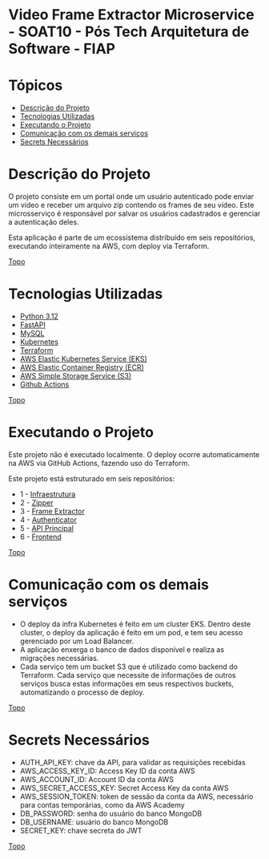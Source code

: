# Video Frame Extractor Microservice - SOAT10 - Pós Tech Arquitetura de Software - FIAP

# Tópicos
- [Descrição do Projeto](#descrição-do-projeto)
- [Tecnologias Utilizadas](#tecnologias-utilizadas)
- [Executando o Projeto](#executando-o-projeto)
- [Comunicação com os demais serviços](#comunicação-com-os-demais-serviços)
- [Secrets Necessários](#secrets-necessários)


# Descrição do Projeto

O projeto consiste em um portal onde um usuário autenticado pode enviar um vídeo e receber um arquivo zip contendo os frames de seu vídeo. Este microsserviço é responsável por salvar os usuários cadastrados e gerenciar a autenticação deles.

Esta aplicação é parte de um ecossistema distribuído em seis repositórios, executando inteiramente na AWS, com deploy via Terraform.

 [Topo](#tópicos)

# Tecnologias Utilizadas
- [Python 3.12](https://www.python.org/downloads/)
- [FastAPI](https://fastapi.tiangolo.com/)
- [MySQL](https://www.mysql.com/)
- [Kubernetes](https://kubernetes.io/)
- [Terraform](https://developer.hashicorp.com/terraform)
- [AWS Elastic Kubernetes Service (EKS)](https://aws.amazon.com/pt/eks/)
- [AWS Elastic Container Registry (ECR)](https://aws.amazon.com/pt/ecr/)
- [AWS Simple Storage Service (S3)](https://aws.amazon.com/pt/s3/)
- [Github Actions](https://github.com/features/actions)

 [Topo](#tópicos)

# Executando o Projeto
Este projeto não é executado localmente. O deploy ocorre automaticamente na AWS via GitHub Actions, fazendo uso do Terraform.

Este projeto está estruturado em seis repositórios:

- 1 - [Infraestrutura](https://github.com/tcsoat10/hackathon-soat10-phase5-eks-infra)
- 2 - [Zipper](https://github.com/tcsoat10/hackathon-soat10-phase5-zipper-microservice)
- 3 - [Frame Extractor](https://github.com/tcsoat10/hackathon-soat10-phase5-video-frame-extractor-microservice)
- 4 - [Authenticator](https://github.com/tcsoat10/hackathon-soat10-phase5-auth-microservice)
- 5 - [API Principal](https://github.com/tcsoat10/hackathon-soat10-phase5-api)
- 6 - [Frontend](https://github.com/tcsoat10/hackathon-soat10-phase5-frontend)

 [Topo](#tópicos)

# Comunicação com os demais serviços

- O deploy da infra Kubernetes é feito em um cluster EKS. Dentro deste cluster, o deploy da aplicação é feito em um pod, e tem seu acesso gerenciado por um Load Balancer.
- A aplicação enxerga o banco de dados disponível e realiza as migrações necessárias.
- Cada serviço tem um bucket S3 que é utilizado como backend do Terraform. Cada serviço que necessite de informações de outros serviços busca estas informações em seus respectivos buckets, automatizando o processo de deploy.

 [Topo](#tópicos)

# Secrets Necessários
- AUTH_API_KEY: chave da API, para validar as requisições recebidas
- AWS_ACCESS_KEY_ID: Access Key ID da conta AWS
- AWS_ACCOUNT_ID: Account ID da conta AWS
- AWS_SECRET_ACCESS_KEY: Secret Access Key da conta AWS
- AWS_SESSION_TOKEN: token de sessão da conta da AWS, necessário para contas temporárias, como da AWS Academy
- DB_PASSWORD: senha do usuário do banco MongoDB
- DB_USERNAME: usuário do banco MongoDB
- SECRET_KEY: chave secreta do JWT

[Topo](#tópicos)
